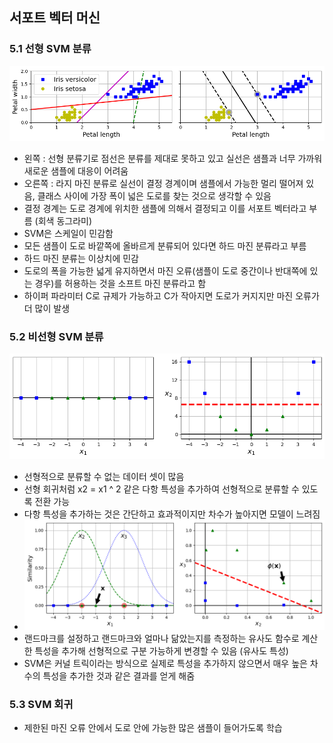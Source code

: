 ## 서포트 벡터 머신
### 5.1 선형 SVM 분류
![5-1](https://github.com/windbella/hands-on-machine-learning/blob/main/ch5/5-1.png)
- 왼쪽 : 선형 분류기로 점선은 분류를 제대로 못하고 있고 실선은 샘플과 너무 가까워 새로운 샘플에 대응이 어려움
- 오른쪽 : 라지 마진 분류로 실선이 결정 경계이며 샘플에서 가능한 멀리 떨어져 있음, 클래스 사이에 가장 폭이 넓은 도로를 찾는 것으로 생각할 수 있음
- 결정 경계는 도로 경계에 위치한 샘플에 의해서 결정되고 이를 서포트 벡터라고 부름 (회색 동그라미)
- SVM은 스케일이 민감함
- 모든 샘플이 도로 바깥쪽에 올바르게 분류되어 있다면 하드 마진 분류라고 부름
- 하드 마진 분류는 이상치에 민감
- 도로의 폭을 가능한 넓게 유지하면서 마진 오류(샘플이 도로 중간이나 반대쪽에 있는 경우)를 허용하는 것을 소프트 마진 분류라고 함
- 하이퍼 파라미터 C로 규제가 가능하고 C가 작아지면 도로가 커지지만 마진 오류가 더 많이 발생
### 5.2 비선형 SVM 분류
![5-5](https://github.com/windbella/hands-on-machine-learning/blob/main/ch5/5-5.png)
- 선형적으로 분류할 수 없는 데이터 셋이 많음
- 선형 회귀처럼 x2 = x1 ^ 2 같은 다항 특성을 추가하여 선형적으로 분류할 수 있도록 전환 가능
- 다항 특성을 추가하는 것은 간단하고 효과적이지만 차수가 높아지면 모델이 느려짐
- ![5-8](https://github.com/windbella/hands-on-machine-learning/blob/main/ch5/5-8.png)
- 랜드마크를 설정하고 랜드마크와 얼마나 닮았는지를 측정하는 유사도 함수로 계산한 특성을 추가해 선형적으로 구분 가능하게 변경할 수 있음 (유사도 특성)
- SVM은 커널 트릭이라는 방식으로 실제로 특성을 추가하지 않으면서 매우 높은 차수의 특성을 추가한 것과 같은 결과를 얻게 해줌
### 5.3 SVM 회귀
- 제한된 마진 오류 안에서 도로 안에 가능한 많은 샘플이 들어가도록 학습

